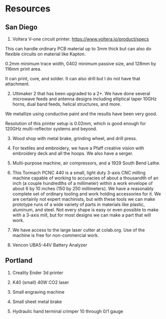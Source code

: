 <h1>Resources</h1>

<h2>San Diego</h2>

1) Voltera V-one circuit printer. https://www.voltera.io/product/specs

This can handle ordinary PCB material up to 3mm thick but can also do flexible circuits on material like Kapton. 

0.2mm minimum trace width, 0402 minimum passive size, and 128mm by 116mm print area.  

It can print, cure, and solder. It can also drill but I do not have that attachment. 

2) Ultimaker 2 that has been upgraded to a 2+. We have done several microwave feeds and antenna designs including elliptical taper 10GHz horns, dual band feeds, helical structures, and more.

We metallize using conductive paint and the results have been very good. 

Resolution of this printer setup is 0.02mm, which is good enough for 120GHz multi-reflector systems and beyond. 

3) Wood shop with metal brake, grinding wheel, and drill press. 

4) For textiles and embroidery, we have a Pfaff creative vision with embroidery deck and all the hoops. We also have a serger. 

5) Multi-purpose machine, air compressors, and a 1929 South Bend Lathe. 

6) This Tormach PCNC 440 is a small, light duty 3-axis CNC milling machine capable of working to accuracies of about a thousandth of an inch (a couple hundredths of a millimeter) within a work envelope of about 6 by 10 inches (150 by 250 millimeters). We have a reasonably complete set of ordinary tooling and work holding accessories for it. We are certainly not expert machinists, but with these tools we can make prototype runs of a wide variety of parts in materials like plastic, aluminum, and steel. Not every shape is easy or even possible to make with a 3-axis mill, but for most designs we can make a part that will work.

7) We have access to the large laser cutter at colab.org. Use of the machine is free for non-commercial work. 

8) Vencon UBA5-44V Battery Analyzer 

<h2> Portland</h2>

1) Creality Ender 3d printer

2) K40 (small) 40W CO2 laser

3) Small engraving machine

4) Small sheet metal brake

5) Hydraulic hand terminal crimper 10 through 0/1 gauge
